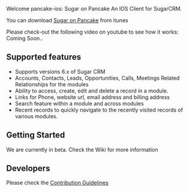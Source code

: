 Welcome
pancake-ios: Sugar on Pancake
An IOS Client for SugarCRM.

You can download [Sugar on Pancake](http://itunes.apple.com/us/app/sugar-on-pancake/id528250369?ls=1&mt=8)  from itunes

Please check-out the following video on youtube to see how it works: Coming Soon..

Supported features
------------------
- Supports versions 6.x of Sugar CRM 
- Accounts, Contacts, Leads, Opportunities, Calls, Meetings Related Relationships for the modules 
- Ability to access, create, edit and delete a record in a module. 
- Links for Phone, website url, email address and billing address 
- Search feature within a module and across modules 
- Recent records to quickly navigate to the recently visited records of various modules.

Getting Started
---------------
We are currently in beta. Check the Wiki for more information

Developers
----------

Please check the [Contribution Guidelines](https://github.com/Imaginea/pancake-ios/wiki/Contribution-Guidelines)

